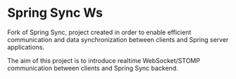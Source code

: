 # Spring Sync Ws

Fork of Spring Sync, project created in order to enable efficient communication and data synchronization between clients and Spring server applications.

The aim of this project is to introduce realtime WebSocket/STOMP communication between clients and Spring Sync backend.